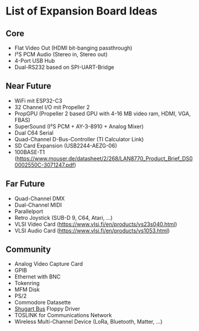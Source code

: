 # List of Expansion Board Ideas

## Core

- Flat Video Out (HDMI bit-banging passthrough)
- I²S PCM Audio (Stereo in, Stereo out)
- 4-Port USB Hub
- Dual-RS232 based on SPI-UART-Bridge

## Near Future

- WiFi mit ESP32-C3
- 32 Channel I/O mit Propeller 2
- PropGPU (Propeller 2 based GPU with 4-16 MB video ram,  HDMI, VGA, FBAS)
- SuperSound (I²S PCM + AY-3-8910 + Analog Mixer)
- Dual C64 Serial
- Quad-Channel D-Bus-Controller (TI Calculator Link)
- SD Card Expansion (USB2244-AEZG-06)
- 100BASE-T1 (https://www.mouser.de/datasheet/2/268/LAN8770_Product_Brief_DS00002550C-3071247.pdf)

## Far Future

- Quad-Channel DMX
- Dual-Channel MIDI
- Parallelport
- Retro Joystick (SUB-D 9, C64, Atari, ...)
- VLSI Video Card (<https://www.vlsi.fi/en/products/vs23s040.html>)
- VLSI Audio Card (<https://www.vlsi.fi/en/products/vs1053.html>)

## Community

- Analog Video Capture Card
- GPIB
- Ethernet with BNC
- Tokenring
- MFM Disk
- PS/2
- Commodore Datasette
- [Shugart Bus](https://en.wikipedia.org/wiki/Floppy_disk_drive_interface) Floppy Driver
- TOSLINK for Communications Network
- Wireless Multi-Channel Device (LoRa, Bluetooth, Matter, ...)
